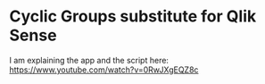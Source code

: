 # Cyclic Groups substitute for Qlik Sense

I am explaining the app and the script here:
https://www.youtube.com/watch?v=0RwJXgEQZ8c
